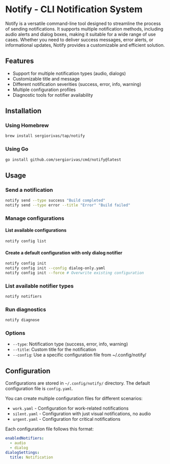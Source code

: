 # Notify - CLI Notification System

Notify is a versatile command-line tool designed to streamline the process of sending notifications. It supports multiple notification methods, including audio alerts and dialog boxes, making it suitable for a wide range of use cases. Whether you need to deliver success messages, error alerts, or informational updates, Notify provides a customizable and efficient solution.

## Features

- Support for multiple notification types (audio, dialogs)
- Customizable title and message
- Different notification severities (success, error, info, warning)
- Multiple configuration profiles
- Diagnostic tools for notifier availability

## Installation

### Using Homebrew

```bash
brew install sergiorivas/tap/notify
```

### Using Go

```bash
go install github.com/sergiorivas/cmd/notify@latest
```

## Usage

### Send a notification

```bash
notify send --type success "Build completed"
notify send --type error --title "Error" "Build failed"
```

### Manage configurations

#### List available configurations

```bash
notify config list
```

#### Create a default configuration with only dialog notifier

```bash
notify config init
notify config init --config dialog-only.yaml
notify config init --force # Overwrite existing configuration
```

### List available notifier types

```bash
notify notifiers
```

### Run diagnostics

```bash
notify diagnose
```

### Options

- `--type`: Notification type (success, error, info, warning)
- `--title`: Custom title for the notification
- `--config`: Use a specific configuration file from ~/.config/notify/

## Configuration

Configurations are stored in `~/.config/notify/` directory. The default configuration file is `config.yaml`.

You can create multiple configuration files for different scenarios:

- `work.yaml` - Configuration for work-related notifications
- `silent.yaml` - Configuration with just visual notifications, no audio
- `urgent.yaml` - Configuration for critical notifications

Each configuration file follows this format:

```yaml
enabledNotifiers:
  - audio
  - dialog
dialogSettings:
  title: Notification
```
